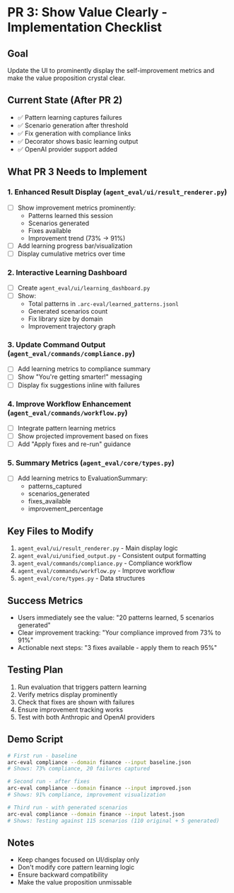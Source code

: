 # PR 3: Show Value Clearly - Implementation Checklist

## Goal
Update the UI to prominently display the self-improvement metrics and make the value proposition crystal clear.

## Current State (After PR 2)
- ✅ Pattern learning captures failures
- ✅ Scenario generation after threshold
- ✅ Fix generation with compliance links
- ✅ Decorator shows basic learning output
- ✅ OpenAI provider support added

## What PR 3 Needs to Implement

### 1. Enhanced Result Display (`agent_eval/ui/result_renderer.py`)
- [ ] Show improvement metrics prominently:
  - Patterns learned this session
  - Scenarios generated
  - Fixes available
  - Improvement trend (73% → 91%)
- [ ] Add learning progress bar/visualization
- [ ] Display cumulative metrics over time

### 2. Interactive Learning Dashboard
- [ ] Create `agent_eval/ui/learning_dashboard.py`
- [ ] Show:
  - Total patterns in `.arc-eval/learned_patterns.jsonl`
  - Generated scenarios count
  - Fix library size by domain
  - Improvement trajectory graph

### 3. Update Command Output (`agent_eval/commands/compliance.py`)
- [ ] Add learning metrics to compliance summary
- [ ] Show "You're getting smarter!" messaging
- [ ] Display fix suggestions inline with failures

### 4. Improve Workflow Enhancement (`agent_eval/commands/workflow.py`)
- [ ] Integrate pattern learning metrics
- [ ] Show projected improvement based on fixes
- [ ] Add "Apply fixes and re-run" guidance

### 5. Summary Metrics (`agent_eval/core/types.py`)
- [ ] Add learning metrics to EvaluationSummary:
  - patterns_captured
  - scenarios_generated
  - fixes_available
  - improvement_percentage

## Key Files to Modify
1. `agent_eval/ui/result_renderer.py` - Main display logic
2. `agent_eval/ui/unified_output.py` - Consistent output formatting
3. `agent_eval/commands/compliance.py` - Compliance workflow
4. `agent_eval/commands/workflow.py` - Improve workflow
5. `agent_eval/core/types.py` - Data structures

## Success Metrics
- Users immediately see the value: "20 patterns learned, 5 scenarios generated"
- Clear improvement tracking: "Your compliance improved from 73% to 91%"
- Actionable next steps: "3 fixes available - apply them to reach 95%"

## Testing Plan
1. Run evaluation that triggers pattern learning
2. Verify metrics display prominently
3. Check that fixes are shown with failures
4. Ensure improvement tracking works
5. Test with both Anthropic and OpenAI providers

## Demo Script
```bash
# First run - baseline
arc-eval compliance --domain finance --input baseline.json
# Shows: 73% compliance, 20 failures captured

# Second run - after fixes
arc-eval compliance --domain finance --input improved.json
# Shows: 91% compliance, improvement visualization

# Third run - with generated scenarios
arc-eval compliance --domain finance --input latest.json
# Shows: Testing against 115 scenarios (110 original + 5 generated)
```

## Notes
- Keep changes focused on UI/display only
- Don't modify core pattern learning logic
- Ensure backward compatibility
- Make the value proposition unmissable